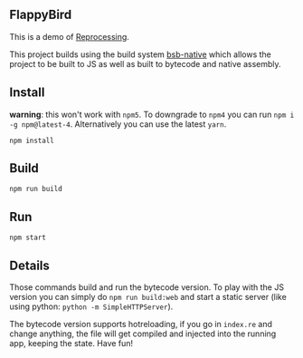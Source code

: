 FlappyBird
---

This is a demo of [Reprocessing](https://github.com/schmavery/reprocessing).

This project builds using the build system [bsb-native](https://github.com/bsansouci/bsb-native) which allows the project to be built to JS as well as built to bytecode and native assembly.

## Install
**warning**: this won't work with `npm5`. To downgrade to `npm4` you can run `npm i -g npm@latest-4`. Alternatively you can use the latest `yarn`.

```
npm install
```


## Build
```
npm run build
```


## Run
```
npm start
```

## Details
Those commands build and run the bytecode version. To play with the JS version you can simply do `npm run build:web` and start a static server (like using python: `python -m SimpleHTTPServer`).

The bytecode version supports hotreloading, if you go in `index.re` and change anything, the file will get compiled and injected into the running app, keeping the state. Have fun!
